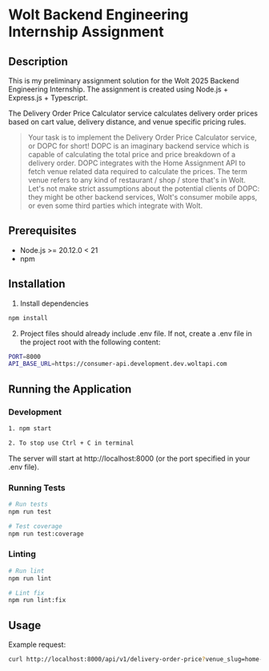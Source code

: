 # Wolt Backend Engineering Internship Assignment

## Description

This is my preliminary assignment solution for the Wolt 2025 Backend Engineering Internship. The assignment is created using Node.js + Express.js + Typescript.

The Delivery Order Price Calculator service calculates delivery order prices based on cart value, delivery distance, and venue specific pricing rules.

> Your task is to implement the Delivery Order Price Calculator service, or DOPC for short! DOPC is an imaginary backend service which is capable of calculating the total price and price breakdown of a delivery order. DOPC integrates with the Home Assignment API to fetch venue related data required to calculate the prices. The term venue refers to any kind of restaurant / shop / store that's in Wolt. Let's not make strict assumptions about the potential clients of DOPC: they might be other backend services, Wolt's consumer mobile apps, or even some third parties which integrate with Wolt.

## Prerequisites

- Node.js >= 20.12.0 < 21
- npm

## Installation

1. Install dependencies

```bash
npm install
```

2. Project files should already include .env file. If not, create a .env file in the project root with the following content:

```bash
PORT=8000
API_BASE_URL=https://consumer-api.development.dev.woltapi.com
```

## Running the Application

### Development

```bash
1. npm start

2. To stop use Ctrl + C in terminal
```

The server will start at http://localhost:8000 (or the port specified in your .env file).

### Running Tests

```bash
# Run tests
npm run test

# Test coverage
npm run test:coverage
```

### Linting

```bash
# Run lint
npm run lint

# Lint fix
npm run lint:fix
```

## Usage

Example request:

```bash
curl http://localhost:8000/api/v1/delivery-order-price?venue_slug=home-assignment-venue-helsinki&cart_value=1000&user_lat=60.17094&user_lon=24.93087
```
